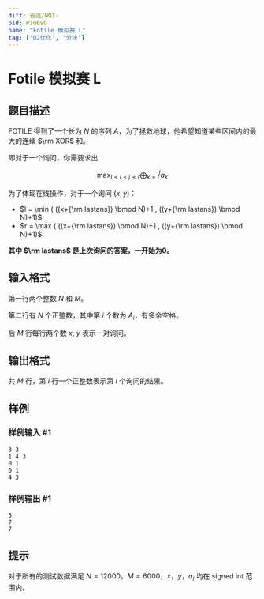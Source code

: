 ```yaml
---
diff: 省选/NOI-
pid: P10690
name: "Fotile 模拟赛 L"
tag: ['O2优化', '分块']
---
```

# Fotile 模拟赛 L
## 题目描述

FOTILE 得到了一个长为 $N$ 的序列 $A$，为了拯救地球，他希望知道某些区间内的最大的连续 $\rm XOR$ 和。

即对于一个询问，你需要求出

$$
\max_{l\le i\le j\le r}\bigoplus_{k=i}^{j} a_k
$$

为了体现在线操作，对于一个询问 $(x,y)$：

- $l = \min ( ((x+{\rm lastans}) \bmod N)+1 , ((y+{\rm lastans}) \bmod N)+1)$.
- $r = \max ( ((x+{\rm lastans}) \bmod N)+1 , ((y+{\rm lastans}) \bmod N)+1)$.

**其中 $\rm lastans$ 是上次询问的答案，一开始为0。**
## 输入格式

第一行两个整数 $N$ 和 $M$。

第二行有 $N$ 个正整数，其中第 $i$ 个数为 $A_i$，有多余空格。

后 $M$ 行每行两个数 $x$, $y$ 表示一对询问。

## 输出格式

共 $M$ 行，第 $i$ 行一个正整数表示第 $i$ 个询问的结果。

## 样例

### 样例输入 #1
```
3 3
1 4 3 
0 1
0 1
4 3
```
### 样例输出 #1
```
5
7
7
```
## 提示

对于所有的测试数据满足 $N=12000$，$M=6000$，$x$，$y$，$a_i$ 均在 signed int 范围内。
